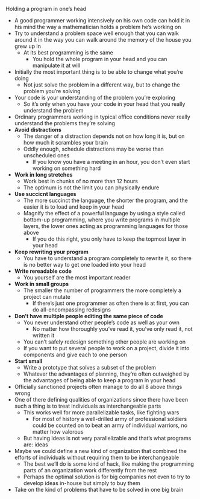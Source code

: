 Holding a program in one’s head

- A good programmer working intensively on his own code can hold it in his mind the way a mathematician holds a problem he’s working on
- Try to understand a problem space well enough that you can walk around it in the way you can walk around the memory of the house you grew up in
	- At its best programming is the same
		- You hold the whole program in your head and you can manipulate it at will
- Initially the most important thing is to be able to change what you’re doing
	- Not just solve the problem in a different way, but to change the problem you’re solving
- Your code is your understanding of the problem you’re exploring
	- So it’s only when you have your code in your head that you really understand the problem
- Ordinary programmers working in typical office conditions never really understand the problems they’re solving
- **Avoid distractions**
	- The danger of a distraction depends not on how long it is, but on how much it scrambles your brain
	- Oddly enough, schedule distractions may be worse than unscheduled ones
		- If you know you have a meeting in an hour, you don’t even start working on something hard
- **Work in long stretches**
	- Work best in chunks of no more than 12 hours
	- The optimum is not the limit you can physically endure
- **Use succicnt languages**
	- The more succinct the language, the shorter the program, and the easier it is to load and keep in your head
	- Magnify the effect of a powerful language by using a style called bottom-up programming, where you write programs in multiple layers, the lower ones acting as programming languages for those above
		- If you do this right, you only have to keep the topmost layer in your head
- **Keep rewriting your program**
	- You have to understand a program completely to rewrite it, so there is no better way to get one loaded into your head
- **Write rereadable code**
	- You yourself are the most important reader
- **Work in small groups**
	- The smaller the number of programmers the more completely a project can mutate
		- If there’s just one programmer as often there is at first, you can do all-encompassing redesigns
- **Don’t have multiple people editing the same piece of code**
	- You never understand other people’s code as well as your own
		- No matter how thoroughly you’ve read it, you’ve only read it, not written it
	- You can’t safely redesign something other people are working on
	- If you want to put several people to work on a project, divide it into components and give each to one person
- **Start small**
	- Write a prototype that solves a subset of the problem
	- Whatever the advantages of planning, they’re often outweighed by the advantages of being able to keep a program in your head
- Officially sanctioned projects often manage to do all 8 above things wrong
- One of there defining qualities of organizations since there have been such a thing is to treat individuals as interchangeable parts
	- This works well for more parallelizable tasks, like fighting wars
		- For most of history a well-drilled army of professional soldiers could be counted on to beat an army of individual warriors, no matter how valorous
	- But having ideas is not very parallelizable and that’s what programs are: ideas
- Maybe  we could define a new kind of organization that combined the efforts of individuals without requiring them to be interchangeable
	- The best we’ll do is some kind of hack, like making the programming parts of an organization work differently from the rest
	- Perhaps the optimal solution is for big companies not even to try to develop ideas in-house but simply to buy them
- Take on the kind of problems that have to be solved in one big brain


